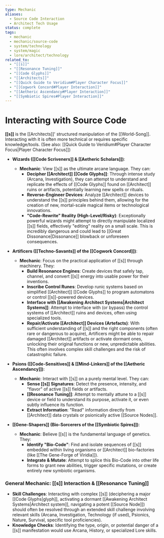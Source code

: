 ```yaml
---
type: Mechanic
aliases:
  - Source Code Interaction
  - Architect Tech Usage
status: complete
tags:
  - mechanic
  - mechanic/source-code
  - system/technology
  - system/magic
  - lore/architect/technology
related_to:
  - "[[s]]"
  - "[[Resonance Tuning]]"
  - "[[Code Glyphs]]"
  - "[[Architects]]"
  - "[[Quick Guide to Veridium#Player Character Focus]]"
  - "[[Cogwork Concord#Player Interaction]]"
  - "[[Aetheric Ascendancy#Player Interaction]]"
  - "[[Symbiotic Spires#Player Interaction]]"
---
```

# Interacting with Source Code

**[[s]]** is the [[Architects]]' structured manipulation of the [[World-Song]]. Interacting with it is often more technical or requires specific knowledge/tools. (See also: [[Quick Guide to Veridium#Player Character Focus|Player Character Focus]])

* **Wizards ([[Code Scriveners]] & [[Aetheric Scholars]])**:
    * **Mechanic**: View [[s]] as the ultimate arcane language. They can:
        * **Decipher [[Architect]] [[Code Glyphs]]**: Through intense study (Arcana, Investigation), they can attempt to understand and replicate the effects of [[Code Glyphs]] found on [[Architect]] ruins or artifacts, potentially learning new spells or rituals.
        * **Reverse-Engineer Devices**: Analyze [[Architect]] devices to understand the [[s]] principles behind them, allowing for the creation of new, mortal-scale magical items or technological innovations.
        * **"Code-Rewrite" Reality (High-Level/Risky)**: Exceptionally powerful wizards might attempt to directly manipulate localized [[s]] fields, effectively "editing" reality on a small scale. This is incredibly dangerous and could lead to [[Great Dissonance|Dissonance]] blowback or unforeseen consequences.

* **Artificers ([[Techno-Savants]] of the [[Cogwork Concord]])**:
    * **Mechanic**: Focus on the practical application of [[s]] through machinery. They:
        * **Build Resonance Engines**: Create devices that safely tap, channel, and convert [[s]] energy into usable power for their inventions.
        * **Inscribe Control Runes**: Develop runic systems based on simplified [[Architect]] [[Code Glyphs]] to program automatons or control [[s]]-powered devices.
        * **Interface with [[Awakening Architect Systems|Architect Systems]]**: Attempt to interface with (or bypass) the control systems of [[Architect]] ruins and devices, often using specialized tools.
        * **Repair/Activate [[Architect]] Devices (Artefacts)**: With sufficient understanding of [[s]] and the right components (often rare or dangerous to acquire), Artificers might be able to repair damaged [[Architect]] artifacts or activate dormant ones, unlocking their original functions or new, unpredictable abilities. This often involves complex skill challenges and the risk of catastrophic failure.

* **Psions ([[Code-Sensitives]] & [[Mind-Linkers]] of the [[Aetheric Ascendancy]])**:
    * **Mechanic**: Interact with [[s]] on a purely mental level. They can:
        * **Sense [[s]] Signatures**: Detect the presence, intensity, and "flavor" of active [[s]] fields or artifacts.
        * **[[Resonance Tuning]]**: Attempt to mentally attune to a [[s]] device or field to understand its purpose, activate it, or even subtly influence its function.
        * **Extract Information**: "Read" information directly from [[Architect]] data crystals or psionically active [[Source Nodes]].

* **[[Gene-Shapers]] (Bio-Sorcerers of the [[Symbiotic Spires]])**:
    * **Mechanic**: Believe [[s]] is the fundamental language of genetics. They:
        * **Identify "Bio-Code"**: Find and isolate sequences of [[s]] embedded within living organisms or [[Architect]] bio-factories (like [[The Gene-Forge of Viridia]]).
        * **Integrate & Mutate**: Attempt to splice this Bio-Code into other life forms to grant new abilities, trigger specific mutations, or create entirely new symbiotic organisms.

### General Mechanic: [[s]] Interaction & [[Resonance Tuning]]

* **Skill Challenges**: Interacting with complex [[s]] (deciphering a major [[Code Glyphs|glyph]], activating a dormant [[Awakening Architect Systems|Architect system]], navigating a potent [[Source Node]]) should often be resolved through an extended skill challenge involving relevant skills (Arcana, Investigation, Technology (if used), Psionics, Nature, Survival, specific tool proficiencies).
* **Knowledge Checks**: Identifying the type, origin, or potential danger of a [[s]] manifestation would use Arcana, History, or specialized Lore skills.